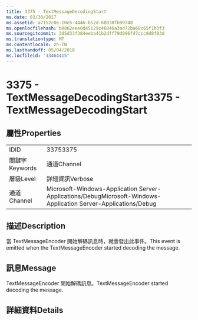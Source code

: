 ```yaml
---
title: 3375 - TextMessageDecodingStart
ms.date: 03/30/2017
ms.assetid: a7152c0e-10e5-4446-b52d-60838fb99748
ms.openlocfilehash: b0862eee0d45129c46846a3ad72ba68c65f1b3f3
ms.sourcegitcommit: 3d5d33f384eeba41b2dff79d096f47ccc8d8f03d
ms.translationtype: MT
ms.contentlocale: zh-TW
ms.lasthandoff: 05/04/2018
ms.locfileid: "33464415"
---
```

# <a name="3375---textmessagedecodingstart"></a><span data-ttu-id="aeb59-102">3375 - TextMessageDecodingStart</span><span class="sxs-lookup"><span data-stu-id="aeb59-102">3375 - TextMessageDecodingStart</span></span>
## <a name="properties"></a><span data-ttu-id="aeb59-103">屬性</span><span class="sxs-lookup"><span data-stu-id="aeb59-103">Properties</span></span>  
  
|||  
|-|-|  
|<span data-ttu-id="aeb59-104">ID</span><span class="sxs-lookup"><span data-stu-id="aeb59-104">ID</span></span>|<span data-ttu-id="aeb59-105">3375</span><span class="sxs-lookup"><span data-stu-id="aeb59-105">3375</span></span>|  
|<span data-ttu-id="aeb59-106">關鍵字</span><span class="sxs-lookup"><span data-stu-id="aeb59-106">Keywords</span></span>|<span data-ttu-id="aeb59-107">通道</span><span class="sxs-lookup"><span data-stu-id="aeb59-107">Channel</span></span>|  
|<span data-ttu-id="aeb59-108">層級</span><span class="sxs-lookup"><span data-stu-id="aeb59-108">Level</span></span>|<span data-ttu-id="aeb59-109">詳細資訊</span><span class="sxs-lookup"><span data-stu-id="aeb59-109">Verbose</span></span>|  
|<span data-ttu-id="aeb59-110">通道</span><span class="sxs-lookup"><span data-stu-id="aeb59-110">Channel</span></span>|<span data-ttu-id="aeb59-111">Microsoft-Windows-Application Server-Applications/Debug</span><span class="sxs-lookup"><span data-stu-id="aeb59-111">Microsoft-Windows-Application Server-Applications/Debug</span></span>|  
  
## <a name="description"></a><span data-ttu-id="aeb59-112">描述</span><span class="sxs-lookup"><span data-stu-id="aeb59-112">Description</span></span>  
 <span data-ttu-id="aeb59-113">當 TextMessageEncoder 開始解碼訊息時，就會發出此事件。</span><span class="sxs-lookup"><span data-stu-id="aeb59-113">This event is emitted when the TextMessageEncoder started decoding the message.</span></span>  
  
## <a name="message"></a><span data-ttu-id="aeb59-114">訊息</span><span class="sxs-lookup"><span data-stu-id="aeb59-114">Message</span></span>  
 <span data-ttu-id="aeb59-115">TextMessageEncoder 開始解碼訊息。</span><span class="sxs-lookup"><span data-stu-id="aeb59-115">TextMessageEncoder started decoding the message.</span></span>  
  
## <a name="details"></a><span data-ttu-id="aeb59-116">詳細資料</span><span class="sxs-lookup"><span data-stu-id="aeb59-116">Details</span></span>
